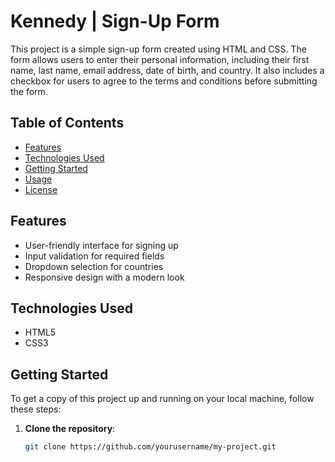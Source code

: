 # Kennedy | Sign-Up Form

This project is a simple sign-up form created using HTML and CSS. The form allows users to enter their personal information, including their first name, last name, email address, date of birth, and country. It also includes a checkbox for users to agree to the terms and conditions before submitting the form.

## Table of Contents

- [Features](#features)
- [Technologies Used](#technologies-used)
- [Getting Started](#getting-started)
- [Usage](#usage)
- [License](#license)

## Features

- User-friendly interface for signing up
- Input validation for required fields
- Dropdown selection for countries
- Responsive design with a modern look

## Technologies Used

- HTML5
- CSS3

## Getting Started

To get a copy of this project up and running on your local machine, follow these steps:

1. **Clone the repository**:

   ```bash
   git clone https://github.com/yourusername/my-project.git
